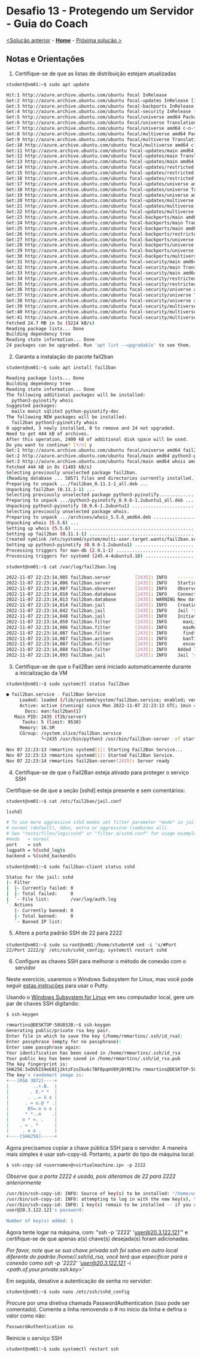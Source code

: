 # Desafio 13 - Protegendo um Servidor - Guia do Coach
[<Solução anterior](./Solution-12.md) - **[Home](./README.md)** - [Próxima solução >](./Solution-14.md)

## Notas e Orientações
1. Certifique-se de que as listas de distribuição estejam atualizadas

`student@vm01:~$ sudo apt update`

```bash
Hit:1 http://azure.archive.ubuntu.com/ubuntu focal InRelease
Get:2 http://azure.archive.ubuntu.com/ubuntu focal-updates InRelease [114 kB]
Get:3 http://azure.archive.ubuntu.com/ubuntu focal-backports InRelease [108 kB]
Get:4 http://azure.archive.ubuntu.com/ubuntu focal-security InRelease [114 kB]
Get:5 http://azure.archive.ubuntu.com/ubuntu focal/universe amd64 Packages [8628 kB]
Get:6 http://azure.archive.ubuntu.com/ubuntu focal/universe Translation-en [5124 kB]
Get:7 http://azure.archive.ubuntu.com/ubuntu focal/universe amd64 c-n-f Metadata [265 kB]
Get:8 http://azure.archive.ubuntu.com/ubuntu focal/multiverse amd64 Packages [144 kB]
Get:9 http://azure.archive.ubuntu.com/ubuntu focal/multiverse Translation-en [104 kB]
Get:10 http://azure.archive.ubuntu.com/ubuntu focal/multiverse amd64 c-n-f Metadata [9136 B]
Get:11 http://azure.archive.ubuntu.com/ubuntu focal-updates/main amd64 Packages [2197 kB]
Get:12 http://azure.archive.ubuntu.com/ubuntu focal-updates/main Translation-en [385 kB]
Get:13 http://azure.archive.ubuntu.com/ubuntu focal-updates/main amd64 c-n-f Metadata [16.0 kB]
Get:14 http://azure.archive.ubuntu.com/ubuntu focal-updates/restricted amd64 Packages [1381 kB]
Get:15 http://azure.archive.ubuntu.com/ubuntu focal-updates/restricted Translation-en [196 kB]
Get:16 http://azure.archive.ubuntu.com/ubuntu focal-updates/restricted amd64 c-n-f Metadata [600 B]
Get:17 http://azure.archive.ubuntu.com/ubuntu focal-updates/universe amd64 Packages [973 kB]
Get:18 http://azure.archive.ubuntu.com/ubuntu focal-updates/universe Translation-en [222 kB]
Get:19 http://azure.archive.ubuntu.com/ubuntu focal-updates/universe amd64 c-n-f Metadata [21.8 kB]
Get:20 http://azure.archive.ubuntu.com/ubuntu focal-updates/multiverse amd64 Packages [29.9 kB]
Get:21 http://azure.archive.ubuntu.com/ubuntu focal-updates/multiverse Translation-en [7940 B]
Get:22 http://azure.archive.ubuntu.com/ubuntu focal-updates/multiverse amd64 c-n-f Metadata [664 B]
Get:23 http://azure.archive.ubuntu.com/ubuntu focal-backports/main amd64 Packages [45.7 kB]
Get:24 http://azure.archive.ubuntu.com/ubuntu focal-backports/main Translation-en [16.3 kB]
Get:25 http://azure.archive.ubuntu.com/ubuntu focal-backports/main amd64 c-n-f Metadata [1420 B]
Get:26 http://azure.archive.ubuntu.com/ubuntu focal-backports/restricted amd64 c-n-f Metadata [116 B]
Get:27 http://azure.archive.ubuntu.com/ubuntu focal-backports/universe amd64 Packages [24.0 kB]
Get:28 http://azure.archive.ubuntu.com/ubuntu focal-backports/universe Translation-en [16.0 kB]
Get:29 http://azure.archive.ubuntu.com/ubuntu focal-backports/universe amd64 c-n-f Metadata [864 B]
Get:30 http://azure.archive.ubuntu.com/ubuntu focal-backports/multiverse amd64 c-n-f Metadata [116 B]
Get:31 http://azure.archive.ubuntu.com/ubuntu focal-security/main amd64 Packages [1822 kB]
Get:32 http://azure.archive.ubuntu.com/ubuntu focal-security/main Translation-en [301 kB]
Get:33 http://azure.archive.ubuntu.com/ubuntu focal-security/main amd64 c-n-f Metadata [11.2 kB]
Get:34 http://azure.archive.ubuntu.com/ubuntu focal-security/restricted amd64 Packages [1289 kB]
Get:35 http://azure.archive.ubuntu.com/ubuntu focal-security/restricted Translation-en [183 kB]
Get:36 http://azure.archive.ubuntu.com/ubuntu focal-security/universe amd64 Packages [743 kB]
Get:37 http://azure.archive.ubuntu.com/ubuntu focal-security/universe Translation-en [137 kB]
Get:38 http://azure.archive.ubuntu.com/ubuntu focal-security/universe amd64 c-n-f Metadata [15.3 kB]
Get:39 http://azure.archive.ubuntu.com/ubuntu focal-security/multiverse amd64 Packages [22.2 kB]
Get:40 http://azure.archive.ubuntu.com/ubuntu focal-security/multiverse Translation-en [5376 B]
Get:41 http://azure.archive.ubuntu.com/ubuntu focal-security/multiverse amd64 c-n-f Metadata [508 B]
Fetched 24.7 MB in 5s (5224 kB/s)
Reading package lists... Done
Building dependency tree
Reading state information... Done
24 packages can be upgraded. Run 'apt list --upgradable' to see them.
```

2. Garanta a instalação do pacote fail2ban

`student@vm01:~$ sudo apt install fail2ban`

```bash
Reading package lists... Done
Building dependency tree
Reading state information... Done
The following additional packages will be installed:
  python3-pyinotify whois
Suggested packages:
  mailx monit sqlite3 python-pyinotify-doc
The following NEW packages will be installed:
  fail2ban python3-pyinotify whois
0 upgraded, 3 newly installed, 0 to remove and 24 not upgraded.
Need to get 444 kB of archives.
After this operation, 2400 kB of additional disk space will be used.
Do you want to continue? [Y/n] y
Get:1 http://azure.archive.ubuntu.com/ubuntu focal/universe amd64 fail2ban all 0.11.1-1 [375 kB]
Get:2 http://azure.archive.ubuntu.com/ubuntu focal/main amd64 python3-pyinotify all 0.9.6-1.2ubuntu1 [24.8 kB]
Get:3 http://azure.archive.ubuntu.com/ubuntu focal/main amd64 whois amd64 5.5.6 [44.7 kB]
Fetched 444 kB in 0s (1485 kB/s)
Selecting previously unselected package fail2ban.
(Reading database ... 58571 files and directories currently installed.)
Preparing to unpack .../fail2ban_0.11.1-1_all.deb ...
Unpacking fail2ban (0.11.1-1) ...
Selecting previously unselected package python3-pyinotify...........................................................]
Preparing to unpack .../python3-pyinotify_0.9.6-1.2ubuntu1_all.deb .................................................]
Unpacking python3-pyinotify (0.9.6-1.2ubuntu1) .....................................................................]
Selecting previously unselected package whois.
Preparing to unpack .../archives/whois_5.5.6_amd64.deb .............................................................]
Unpacking whois (5.5.6) ...
Setting up whois (5.5.6) ...........................................................................................]
Setting up fail2ban (0.11.1-1) .....................................................................................]
Created symlink /etc/systemd/system/multi-user.target.wants/fail2ban.service → /lib/systemd/system/fail2ban.service.
Setting up python3-pyinotify (0.9.6-1.2ubuntu1) ....................................................................]
Processing triggers for man-db (2.9.1-1) ...........................................................................]
Processing triggers for systemd (245.4-4ubuntu3.18) ................................................................]
```

`student@vm01:~$ cat /var/log/fail2ban.log`

```bash
2022-11-07 22:23:14,005 fail2ban.server         [2435]: INFO    --------------------------------------------------
2022-11-07 22:23:14,006 fail2ban.server         [2435]: INFO    Starting Fail2ban v0.11.1
2022-11-07 22:23:14,007 fail2ban.observer       [2435]: INFO    Observer start...
2022-11-07 22:23:14,010 fail2ban.database       [2435]: INFO    Connected to fail2ban persistent database '/var/lib/fail2ban/fail2ban.sqlite3'
2022-11-07 22:23:14,013 fail2ban.database       [2435]: WARNING New database created. Version '4'
2022-11-07 22:23:14,014 fail2ban.jail           [2435]: INFO    Creating new jail 'sshd'
2022-11-07 22:23:14,042 fail2ban.jail           [2435]: INFO    Jail 'sshd' uses pyinotify {}
2022-11-07 22:23:14,048 fail2ban.jail           [2435]: INFO    Initiated 'pyinotify' backend
2022-11-07 22:23:14,050 fail2ban.filter         [2435]: INFO      maxLines: 1
2022-11-07 22:23:14,086 fail2ban.filter         [2435]: INFO      maxRetry: 5
2022-11-07 22:23:14,087 fail2ban.filter         [2435]: INFO      findtime: 600
2022-11-07 22:23:14,087 fail2ban.actions        [2435]: INFO      banTime: 600
2022-11-07 22:23:14,087 fail2ban.filter         [2435]: INFO      encoding: UTF-8
2022-11-07 22:23:14,088 fail2ban.filter         [2435]: INFO    Added logfile: '/var/log/auth.log' (pos = 0, hash = aa3acac0baef2549bdff739fd0d460e8ef00fba0)
2022-11-07 22:23:14,093 fail2ban.jail           [2435]: INFO    Jail 'sshd' started
```

3. Certifique-se de que o Fail2Ban será iniciado automaticamente durante a inicialização da VM

`student@vm01:~$ sudo systemctl status fail2ban`

```bash
● fail2ban.service - Fail2Ban Service
     Loaded: loaded (/lib/systemd/system/fail2ban.service; enabled; vendor preset: enabled)
     Active: active (running) since Mon 2022-11-07 22:23:13 UTC; 1min 47s ago
       Docs: man:fail2ban(1)
   Main PID: 2435 (f2b/server)
      Tasks: 5 (limit: 9530)
     Memory: 16.5M
     CGroup: /system.slice/fail2ban.service
             └─2435 /usr/bin/python3 /usr/bin/fail2ban-server -xf start

Nov 07 22:23:13 rmmartins systemd[1]: Starting Fail2Ban Service...
Nov 07 22:23:13 rmmartins systemd[1]: Started Fail2Ban Service.
Nov 07 22:23:14 rmmartins fail2ban-server[2435]: Server ready
```

4. Certifique-se de que o Fail2Ban esteja ativado para proteger o serviço SSH

Certifique-se de que a seção [sshd] esteja presente e sem comentários:

`student@vm01:~$ cat /etc/fail2ban/jail.conf`

```bash
[sshd]

# To use more aggressive sshd modes set filter parameter "mode" in jail.local:
# normal (default), ddos, extra or aggressive (combines all).
# See "tests/files/logs/sshd" or "filter.d/sshd.conf" for usage example and details.
#mode   = normal
port    = ssh
logpath = %(sshd_log)s
backend = %(sshd_backend)s
```

`student@vm01:~$ sudo fail2ban-client status sshd`

```bash
Status for the jail: sshd
|- Filter
|  |- Currently failed: 0
|  |- Total failed:     0
|  `- File list:        /var/log/auth.log
`- Actions
   |- Currently banned: 0
   |- Total banned:     0
   `- Banned IP list:
```

5. Altere a porta padrão SSH de 22 para 2222

`student@vm01:~$ sudo su`
`root@vm01:/home/student# sed -i 's/#Port 22/Port 2222/g' /etc/ssh/sshd_config; systemctl restart sshd`

6. Configure as chaves SSH para melhorar o método de conexão com o servidor

Neste exercício, usaremos o Windows Subsystem for Linux, mas você pode seguir [estas instruções](https://www.ssh.com/academy/ssh/putty/windows/puttygen) para usar o Putty.

Usando o [Windows Subsystem for Linux](https://learn.microsoft.com/en-us/windows/wsl/install) em seu computador local, gere um par de chaves SSH digitando:

`$ ssh-keygen`

```bash
rmmartins@DESKTOP-58U032B:~$ ssh-keygen
Generating public/private rsa key pair.
Enter file in which to save the key (/home/rmmartins/.ssh/id_rsa):
Enter passphrase (empty for no passphrase):
Enter same passphrase again:
Your identification has been saved in /home/rmmartins/.ssh/id_rsa
Your public key has been saved in /home/rmmartins/.ssh/id_rsa.pub
The key fingerprint is:
SHA256:3xDVbIS9eE8Ij2ktzFzoIku6c7BF0pqmV89jBtME1Yw rmmartins@DESKTOP-58U032B
The key's randomart image is:
+---[RSA 3072]----+
|         ..+.B.  |
|        . E.* *  |
|       . ..= X o |
|      . = o.@ * .|
|       BS=.o o o |
|      * *..o    .|
|     o * =. .    |
|    . = . *      |
|     . o o .     |
+----[SHA256]-----+
```

Agora precisamos copiar a chave pública SSH para o servidor. A maneira mais simples é usar ssh-copy-id. Portanto, a partir do tipo de máquina local:

`$ ssh-copy-id <username>@<virtualmachine.ip> -p 2222`

_Observe que a porta 2222 é usada, pois alteramos de 22 para 2222 anteriormente_

```bash
/usr/bin/ssh-copy-id: INFO: Source of key(s) to be installed: "/home/user/.ssh/id_rsa.pub"
/usr/bin/ssh-copy-id: INFO: attempting to log in with the new key(s), to filter out any that are already installed
/usr/bin/ssh-copy-id: INFO: 1 key(s) remain to be installed -- if you are prompted now it is to install the new keys
user@20.3.122.121's password:

Number of key(s) added: 1
```

Agora tente logar na máquina, com: "ssh -p '2222' 'user@20.3.122.121'" e certifique-se de que apenas a(s) chave(s) desejada(s) foram adicionadas.

_Por favor, note que se sua chave privada ssh foi salva em outro local diferente do padrão /home/<user>/.ssh/id_rsa, você terá que especificar para a conexão como ssh -p '2222' 'user@20.3.122.121 -i <path.of.your.private.ssh.key>'_

Em seguida, desative a autenticação de senha no servidor:
  
`student@vm01:~$ sudo nano /etc/ssh/sshd_config`
  
 Procure por uma diretiva chamada PasswordAuthentication (isso pode ser comentado). Comente a linha removendo o # no início da linha e defina o valor como não:
  
 ```bash
PasswordAuthentication no
```
  
Reinicie o serviço SSH

`student@vm01:~$ sudo systemctl restart ssh`

  

  
  
